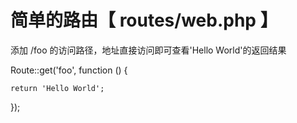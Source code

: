 # 简单的路由【 routes/web.php 】

添加 /foo 的访问路径，地址直接访问即可查看'Hello World'的返回结果

Route::get\('foo', function \(\) {

```
return 'Hello World';
```

}\);

